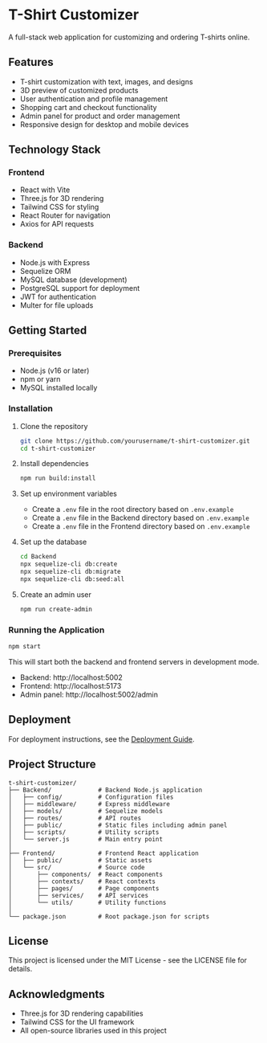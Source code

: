 # T-Shirt Customizer

A full-stack web application for customizing and ordering T-shirts online.

## Features

- T-shirt customization with text, images, and designs
- 3D preview of customized products
- User authentication and profile management
- Shopping cart and checkout functionality
- Admin panel for product and order management
- Responsive design for desktop and mobile devices

## Technology Stack

### Frontend
- React with Vite
- Three.js for 3D rendering
- Tailwind CSS for styling
- React Router for navigation
- Axios for API requests

### Backend
- Node.js with Express
- Sequelize ORM
- MySQL database (development)
- PostgreSQL support for deployment
- JWT for authentication
- Multer for file uploads

## Getting Started

### Prerequisites

- Node.js (v16 or later)
- npm or yarn
- MySQL installed locally

### Installation

1. Clone the repository
   ```bash
   git clone https://github.com/yourusername/t-shirt-customizer.git
   cd t-shirt-customizer
   ```

2. Install dependencies
   ```bash
   npm run build:install
   ```

3. Set up environment variables
   - Create a `.env` file in the root directory based on `.env.example`
   - Create a `.env` file in the Backend directory based on `.env.example`
   - Create a `.env` file in the Frontend directory based on `.env.example`

4. Set up the database
   ```bash
   cd Backend
   npx sequelize-cli db:create
   npx sequelize-cli db:migrate
   npx sequelize-cli db:seed:all
   ```

5. Create an admin user
   ```bash
   npm run create-admin
   ```

### Running the Application

```bash
npm start
```

This will start both the backend and frontend servers in development mode.

- Backend: http://localhost:5002
- Frontend: http://localhost:5173
- Admin panel: http://localhost:5002/admin

## Deployment

For deployment instructions, see the [Deployment Guide](DEPLOYMENT.md).

## Project Structure

```
t-shirt-customizer/
├── Backend/             # Backend Node.js application
│   ├── config/          # Configuration files
│   ├── middleware/      # Express middleware
│   ├── models/          # Sequelize models
│   ├── routes/          # API routes
│   ├── public/          # Static files including admin panel
│   ├── scripts/         # Utility scripts
│   └── server.js        # Main entry point
│
├── Frontend/            # Frontend React application
│   ├── public/          # Static assets
│   └── src/             # Source code
│       ├── components/  # React components
│       ├── contexts/    # React contexts
│       ├── pages/       # Page components
│       ├── services/    # API services
│       └── utils/       # Utility functions
│
└── package.json         # Root package.json for scripts
```

## License

This project is licensed under the MIT License - see the LICENSE file for details.

## Acknowledgments

- Three.js for 3D rendering capabilities
- Tailwind CSS for the UI framework
- All open-source libraries used in this project 
